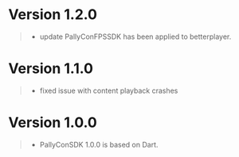 # Version 1.2.0

> - update PallyConFPSSDK has been applied to betterplayer.


# Version 1.1.0

> - fixed issue with content playback crashes

# Version 1.0.0

> - PallyConSDK 1.0.0 is based on Dart.
